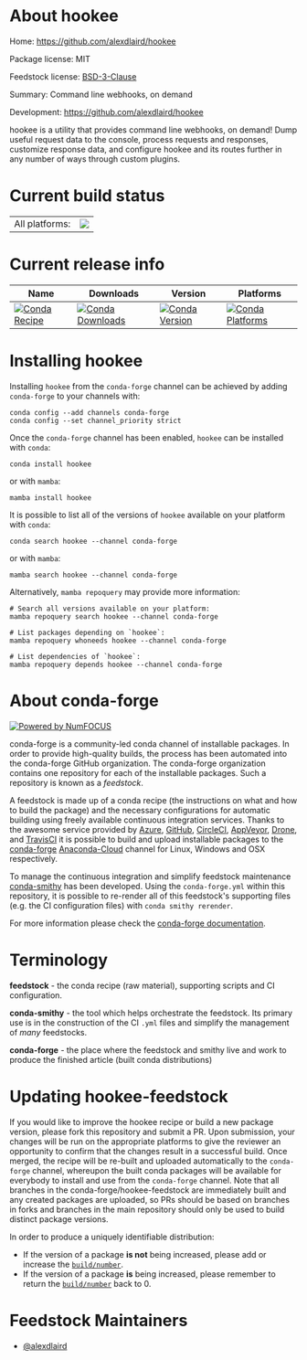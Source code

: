 About hookee
============

Home: https://github.com/alexdlaird/hookee

Package license: MIT

Feedstock license: [BSD-3-Clause](https://github.com/conda-forge/hookee-feedstock/blob/main/LICENSE.txt)

Summary: Command line webhooks, on demand

Development: https://github.com/alexdlaird/hookee

hookee is a utility that provides command line webhooks, on demand! Dump useful request data to the
console, process requests and responses, customize response data, and configure hookee and its routes
further in any number of ways through custom plugins.


Current build status
====================


<table><tr><td>All platforms:</td>
    <td>
      <a href="https://dev.azure.com/conda-forge/feedstock-builds/_build/latest?definitionId=10486&branchName=main">
        <img src="https://dev.azure.com/conda-forge/feedstock-builds/_apis/build/status/hookee-feedstock?branchName=main">
      </a>
    </td>
  </tr>
</table>

Current release info
====================

| Name | Downloads | Version | Platforms |
| --- | --- | --- | --- |
| [![Conda Recipe](https://img.shields.io/badge/recipe-hookee-green.svg)](https://anaconda.org/conda-forge/hookee) | [![Conda Downloads](https://img.shields.io/conda/dn/conda-forge/hookee.svg)](https://anaconda.org/conda-forge/hookee) | [![Conda Version](https://img.shields.io/conda/vn/conda-forge/hookee.svg)](https://anaconda.org/conda-forge/hookee) | [![Conda Platforms](https://img.shields.io/conda/pn/conda-forge/hookee.svg)](https://anaconda.org/conda-forge/hookee) |

Installing hookee
=================

Installing `hookee` from the `conda-forge` channel can be achieved by adding `conda-forge` to your channels with:

```
conda config --add channels conda-forge
conda config --set channel_priority strict
```

Once the `conda-forge` channel has been enabled, `hookee` can be installed with `conda`:

```
conda install hookee
```

or with `mamba`:

```
mamba install hookee
```

It is possible to list all of the versions of `hookee` available on your platform with `conda`:

```
conda search hookee --channel conda-forge
```

or with `mamba`:

```
mamba search hookee --channel conda-forge
```

Alternatively, `mamba repoquery` may provide more information:

```
# Search all versions available on your platform:
mamba repoquery search hookee --channel conda-forge

# List packages depending on `hookee`:
mamba repoquery whoneeds hookee --channel conda-forge

# List dependencies of `hookee`:
mamba repoquery depends hookee --channel conda-forge
```


About conda-forge
=================

[![Powered by
NumFOCUS](https://img.shields.io/badge/powered%20by-NumFOCUS-orange.svg?style=flat&colorA=E1523D&colorB=007D8A)](https://numfocus.org)

conda-forge is a community-led conda channel of installable packages.
In order to provide high-quality builds, the process has been automated into the
conda-forge GitHub organization. The conda-forge organization contains one repository
for each of the installable packages. Such a repository is known as a *feedstock*.

A feedstock is made up of a conda recipe (the instructions on what and how to build
the package) and the necessary configurations for automatic building using freely
available continuous integration services. Thanks to the awesome service provided by
[Azure](https://azure.microsoft.com/en-us/services/devops/), [GitHub](https://github.com/),
[CircleCI](https://circleci.com/), [AppVeyor](https://www.appveyor.com/),
[Drone](https://cloud.drone.io/welcome), and [TravisCI](https://travis-ci.com/)
it is possible to build and upload installable packages to the
[conda-forge](https://anaconda.org/conda-forge) [Anaconda-Cloud](https://anaconda.org/)
channel for Linux, Windows and OSX respectively.

To manage the continuous integration and simplify feedstock maintenance
[conda-smithy](https://github.com/conda-forge/conda-smithy) has been developed.
Using the ``conda-forge.yml`` within this repository, it is possible to re-render all of
this feedstock's supporting files (e.g. the CI configuration files) with ``conda smithy rerender``.

For more information please check the [conda-forge documentation](https://conda-forge.org/docs/).

Terminology
===========

**feedstock** - the conda recipe (raw material), supporting scripts and CI configuration.

**conda-smithy** - the tool which helps orchestrate the feedstock.
                   Its primary use is in the construction of the CI ``.yml`` files
                   and simplify the management of *many* feedstocks.

**conda-forge** - the place where the feedstock and smithy live and work to
                  produce the finished article (built conda distributions)


Updating hookee-feedstock
=========================

If you would like to improve the hookee recipe or build a new
package version, please fork this repository and submit a PR. Upon submission,
your changes will be run on the appropriate platforms to give the reviewer an
opportunity to confirm that the changes result in a successful build. Once
merged, the recipe will be re-built and uploaded automatically to the
`conda-forge` channel, whereupon the built conda packages will be available for
everybody to install and use from the `conda-forge` channel.
Note that all branches in the conda-forge/hookee-feedstock are
immediately built and any created packages are uploaded, so PRs should be based
on branches in forks and branches in the main repository should only be used to
build distinct package versions.

In order to produce a uniquely identifiable distribution:
 * If the version of a package **is not** being increased, please add or increase
   the [``build/number``](https://docs.conda.io/projects/conda-build/en/latest/resources/define-metadata.html#build-number-and-string).
 * If the version of a package **is** being increased, please remember to return
   the [``build/number``](https://docs.conda.io/projects/conda-build/en/latest/resources/define-metadata.html#build-number-and-string)
   back to 0.

Feedstock Maintainers
=====================

* [@alexdlaird](https://github.com/alexdlaird/)

